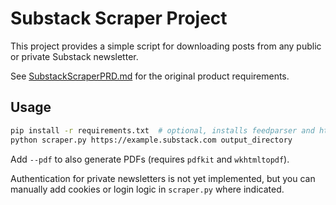 # Substack Scraper Project

This project provides a simple script for downloading posts from any public or private Substack newsletter.

See [SubstackScraperPRD.md](SubstackScraperPRD.md) for the original product requirements.

## Usage

```bash
pip install -r requirements.txt  # optional, installs feedparser and html2text
python scraper.py https://example.substack.com output_directory
```

Add `--pdf` to also generate PDFs (requires `pdfkit` and `wkhtmltopdf`).

Authentication for private newsletters is not yet implemented, but you can
manually add cookies or login logic in `scraper.py` where indicated.
